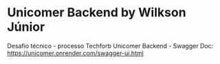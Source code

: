 # Unicomer Backend by Wilkson Júnior
Desafio técnico - processo Techforb
Unicomer Backend - Swagger Doc: https://unicomer.onrender.com/swagger-ui.html
